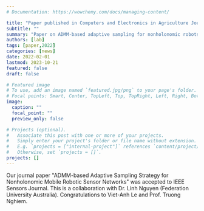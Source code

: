 ```yaml
---
# Documentation: https://wowchemy.com/docs/managing-content/

title: "Paper published in Computers and Electronics in Agriculture Journal"
subtitle: ""
summary: "Paper on ADMM-based adaptive sampling for nonholonomic robots was accepted to the IEEE Sensors Journal."
authors: [lab]
tags: [paper,2022]
categories: [news]
date: 2022-02-01
lastmod: 2023-10-21
featured: false
draft: false

# Featured image
# To use, add an image named `featured.jpg/png` to your page's folder.
# Focal points: Smart, Center, TopLeft, Top, TopRight, Left, Right, BottomLeft, Bottom, BottomRight.
image:
  caption: ""
  focal_point: ""
  preview_only: false

# Projects (optional).
#   Associate this post with one or more of your projects.
#   Simply enter your project's folder or file name without extension.
#   E.g. `projects = ["internal-project"]` references `content/project/deep-learning/index.md`.
#   Otherwise, set `projects = []`.
projects: []
---
```


Our journal paper "ADMM-based Adaptive Sampling Strategy for Nonholonomic Mobile Robotic Sensor Networks" was accepted to IEEE Sensors Journal.  This is a collaboration with Dr. Linh Nguyen (Federation University Australia).  Congratulations to Viet-Anh Le and Prof. Truong Nghiem.
